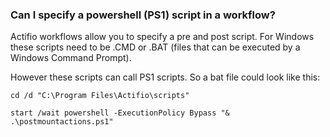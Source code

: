 ### Can I specify a powershell (PS1) script in a workflow?

Actifio workflows allow you to specify a pre and post script.   For Windows these scripts need to be .CMD or .BAT (files that can be executed by a Windows Command Prompt).   

However these scripts can call PS1 scripts.  So a bat file could look like this:
```
cd /d "C:\Program Files\Actifio\scripts"

start /wait powershell -ExecutionPolicy Bypass "& .\postmountactions.ps1"
```

